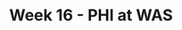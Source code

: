 ---
layout: game
title: Week 16 - PHI at WAS
season: 2014
game_id: 2014_16_PHI_WAS
away_team: PHI
home_team: WAS
---